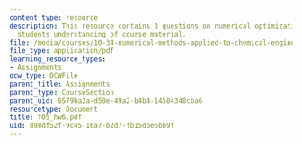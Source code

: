 ```yaml
---
content_type: resource
description: This resource contains 3 questions on numerical optimization to test
  students understanding of course material.
file: /media/courses/10-34-numerical-methods-applied-to-chemical-engineering-fall-2005/d98df52f9c4516a7b2d7fb15dbe6bb9f_f05_hw6.pdf
file_type: application/pdf
learning_resource_types:
- Assignments
ocw_type: OCWFile
parent_title: Assignments
parent_type: CourseSection
parent_uid: 6579ba2a-d59e-49a2-b4b4-14584348cba6
resourcetype: Document
title: f05_hw6.pdf
uid: d98df52f-9c45-16a7-b2d7-fb15dbe6bb9f
---
```

